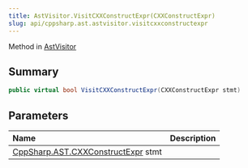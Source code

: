 ```yaml
---
title: AstVisitor.VisitCXXConstructExpr(CXXConstructExpr)
slug: api/cppsharp.ast.astvisitor.visitcxxconstructexpr
---
```

Method in [AstVisitor](/api/cppsharp/ast/astvisitor)

## Summary



```csharp
public virtual bool VisitCXXConstructExpr(CXXConstructExpr stmt)
```

## Parameters

|Name|Description|
|:---|:---|
|[CppSharp.AST.CXXConstructExpr](/api/cppsharp/ast/cxxconstructexpr) stmt||

